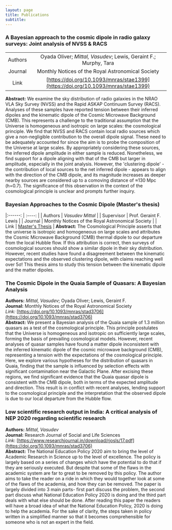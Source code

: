 ```yaml
---
layout: page
title: Publications
subtitle:
---
```


### A Bayesian approach to the cosmic dipole in radio galaxy surveys: Joint analysis of NVSS & RACS
|         |        |
|:------: | :----: |
| Authors | Oyada Oliver; *Mittal, Vasudev*; Lewis, Geraint F.; Murphy, Tara  |
| Journal | Monthly Notices of the Royal Astronomical Society |
| Link    | [https://doi.org/10.1093/mnras/stae1399](https://doi.org/10.1093/mnras/stae1399) |
**Abstract:** We examine the sky distribution of radio galaxies in the NRAO VLA Sky Survey (NVSS) and the Rapid ASKAP Continuum Survey (RACS). Analyses of these samples have reported tension between their inferred dipoles and the kinematic dipole of the Cosmic Microwave Background (CMB). This represents a challenge to the traditional assumption that the Universe is homogeneous and isotropic on large scales: the cosmological principle. We find that NVSS and RACS contain local radio sources which give a non-negligible contribution to the overall dipole signal. These need to be adequately accounted for since the aim is to probe the composition of the Universe at large scales. By appropriately considering these sources, the inferred dipole amplitude in either sample is reduced. Nonetheless, we find support for a dipole aligning with that of the CMB but larger in amplitude, especially in the joint analysis. However, the 'clustering dipole' - the contribution of local sources to the net inferred dipole - appears to align with the direction of the CMB dipole, and its magnitude increases as deeper nearby sources are considered up to a comoving distance of ≈130 Mpc (h=0.7). The significance of this observation in the context of the cosmological principle is unclear and prompts further inquiry.

### Bayesian Approaches to the Cosmic Dipole (Master's thesis)
|:------: | :----: |
| Authors    | *Vasudev Mittal* |
| Supervisor | Prof. Geraint F. Lewis |
| Journal    | Monthly Notices of the Royal Astronomical Society |
| Link       | [Master's Thesis](https://github.com/VasudevMittal/vasudevmittal.github.io/blob/master/assets/MittalV_Thesis.pdf) |
**Abstract:** The Cosmological Principle asserts that the universe is isotropic and homogeneous on large scales and attributes the Cosmic Microwave Background (CMB) thermal dipole to our departure from the local Hubble flow. If this attribution is correct, then surveys of cosmological sources should show a similar dipole in their sky distribution. However, recent studies have found a disagreement between the kinematic expectations and the observed clustering dipole, with claims reaching well over 5σ! This thesis aims to study this tension between the kinematic dipole and the matter dipoles.

### The Cosmic Dipole in the Quaia Sample of Quasars: A Bayesian Analysis
**Authors:** *Mittal, Vasudev*; Oyada Oliver; Lewis, Geraint F. \
**Journal:** Monthly Notices of the Royal Astronomical Society \
*Link:* [https://doi.org/10.1093/mnras/stad3706](https://doi.org/10.1093/mnras/stad3706) \
**Abstract:** We present a Bayesian analysis of the Quaia sample of 1.3 million quasars as a test of the cosmological principle. This principle postulates that the Universe is homogeneous and isotropic on sufficiently large scales, forming the basis of prevailing cosmological models. However, recent analyses of quasar samples have found a matter dipole inconsistent with the inferred kinematic dipole of the cosmic microwave background (CMB), representing a tension with the expectations of the cosmological principle. Here, we explore various hypotheses for the distribution of quasars in Quaia, finding that the sample is influenced by selection effects with significant contamination near the Galactic Plane. After excising these regions, we find significant evidence that the Quaia quasar dipole is consistent with the CMB dipole, both in terms of the expected amplitude and direction. This result is in conflict with recent analyses, lending support to the cosmological principle and the interpretation that the observed dipole is due to our local departure from the Hubble flow.

### Low scientific research output in India: A critical analysis of NEP 2020 regarding scientific research
**Authors:** *Mittal, Vasudev* \
**Journal:** Research Journal of Social and Life Sciences \
*Link*: [https://www.researchjournal.in/download/rjosls/17.pdf](https://doi.org/10.1093/mnras/stad3706) \
**Abstract:** The National Education Policy 2020 aim to bring the level of Academic Research in Science up to the level of excellence. The policy is largely based on a series of changes which have the potential to do that if they are seriously executed. But despite that some of the flaws in the academic system are far to great to be removed by this policy. The author aims to take the reader on a ride in which they would together look at some of the flaws of the academia, and how they can be removed. The paper is largely divided into 3 main parts- first part discuss the problem, the second part discuss what National Education Policy 2020 is doing and the third part deals with what else should be done. After reading this paper the readers will have a broad idea of what the National Education Policy, 2020 is doing to help the academia. For the sake of clarity, the steps taken in policy written in a simplified manner so that it becomes comprehensible for someone who is not an expert in the field.
